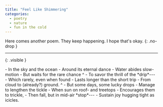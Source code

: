 ```yaml
---
title: "Feel Like Shimmering"
categories:
  - poetry
  - nature
  - fun in the cold
---
```


Here comes another poem. They keep happening. I hope that's okay.
{: .no-drop }

* * *
{: .visible }

<section class="poem" markdown="1">
- In the sky and the ocean
- Around its eternal dance
- Water abides slow-motion
- But waits for the rare chance
^
- To savor the thrill of the *drip*---
- Which rarely, even when found
- Lasts longer than the short trip
- From cloud to (already?) ground.
^
- But some days, some lucky drops
- Manage to lengthen the tickle
- When sun on roof- and treetops
- Encourages them to trickle,
- Then fall, but in mid-air *stop*---
- Sustain joy hugging tight as icicles.
</section>
